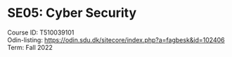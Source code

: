 # SE05: Cyber Security

Course ID: T510039101   
Odin-listing: https://odin.sdu.dk/sitecore/index.php?a=fagbesk&id=102406  
Term: Fall 2022  
